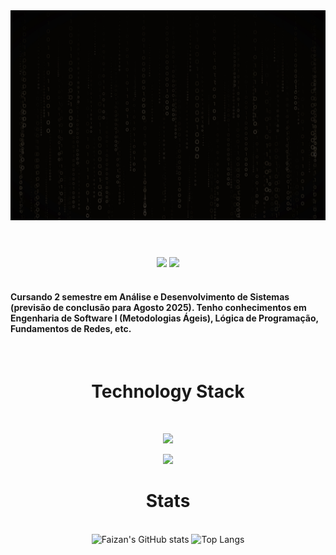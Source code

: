 <!-- ### Olá, Seja Bem Vindo! 

[![Linkedin](https://img.shields.io/badge/LinkedIn-0077B5?style=for-the-badge&logo=linkedin&logoColor=white)](https://www.linkedin.com/in/fellype-souza-32a083261/)
[![Gmail](https://img.shields.io/badge/Gmail-D14836?style=for-the-badge&logo=gmail&logoColor=white)](mailto:fellypedev22@gmail.com)

![Fellype GitHub stats](https://github-readme-stats.vercel.app/api?username=FellypeSouza&show_icons=true&theme=dark)
<div style="display: flex;justify-content:center;"><br/>
<img  alt="html5" src="https://img.shields.io/badge/HTML5-E34F26?style=for-the-badge&logo=html5&logoColor=white" />
<img  alt="css3" src="https://img.shields.io/badge/CSS-239120?&style=for-the-badge&logo=css3&logoColor=white" />
<img  alt="javascript" src="https://img.shields.io/badge/JavaScript-F7DF1E?style=for-the-badge&logo=javascript&logoColor=black" />
<img  alt="reactjs" src="https://shields.io/badge/react-black?logo=react&style=for-the-badge" />
<img  alt="bootstrap" src="https://img.shields.io/badge/Bootstrap-563D7C?style=for-the-badge&logo=bootstrap&logoColor=white" />
</div><br>
![Top Langs](https://github-readme-stats.vercel.app/api/top-langs/?username=FellypeSouza&layout=compact&theme=transparent)
-->
<div>
  <img src="./background.jpg" alt="Background"/>
</div>
<h1></h1>
<br/>
<div align="center">
  <a href="https://www.linkedin.com/in/fellype-souza-32a083261/"><img src="https://img.shields.io/badge/LinkedIn-0077B5?style=for-the-badge&logo=linkedin&logoColor=white"/></a>
  <a href="mailto:fellypedev22@gmail.com"><img src="https://img.shields.io/badge/Gmail-D14836?style=for-the-badge&logo=gmail&logoColor=white"/></a>
</div>
<br>
<div>
  <h4>Cursando 2 semestre em Análise e Desenvolvimento de Sistemas (previsão de conclusão para Agosto 2025). Tenho conhecimentos em Engenharia de Software I (Metodologias Ágeis), Lógica de Programação, Fundamentos de Redes, etc. </h4>
</div>
<br>
<h1 align="center">Technology Stack</h1>

<br>
<p align="center">
  <a href="https://skillicons.dev">
    <img src="https://skillicons.dev/icons?i=html,css,sass,js,react,bootstrap,cs" />
  </a>
</p>
<p align="center">
  <a href="https://skillicons.dev">
    <img src="https://skillicons.dev/icons?i=git,github,linux," />
  </a>
</p>

<h1 align="center">Stats</h1>

<br>
<div align="center">
<img alt="Faizan's GitHub stats" width="450" src="https://github-readme-stats.vercel.app/api?username=FellypeSouza&custom_title=Github+Stats&bg_color=00000000&hide_border=true&show_icons=true&text_color=667799&title_color=388286&icon_color=388286">
<img alt="Top Langs" width="350" src="https://github-readme-stats.vercel.app/api/top-langs/?username=FellypeSouza&layout=compact&hide_border=true&bg_color=00000000&text_color=667799&custom_title=Top+Languages&title_color=388286">
</div>


